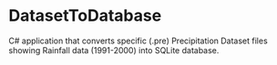 # DatasetToDatabase

C# application that converts specific (.pre) Precipitation Dataset files showing Rainfall data (1991-2000) into SQLite database.
